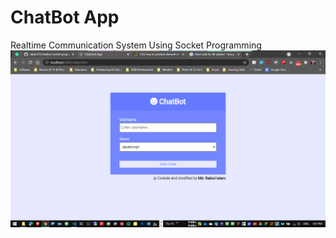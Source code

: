 # ChatBot App
Realtime Communication System Using Socket Programming
![first_look](imgs\Image_262.png)